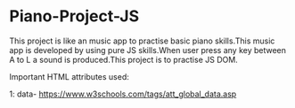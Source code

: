 # Piano-Project-JS
This project is like an music app to practise basic piano skills.This music app is developed by using pure JS skills.When user press any key between A to L a sound is produced.This project is to practise JS DOM.







Important HTML attributes used:


1: data-
https://www.w3schools.com/tags/att_global_data.asp
